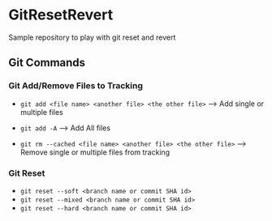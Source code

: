 # GitResetRevert

Sample repository to play with git reset and revert

## Git Commands

### Git Add/Remove Files to Tracking

-   `git add <file name> <another file> <the other file>` --> Add single or multiple files
-   `git add -A` --> Add All files

-   `git rm --cached <file name> <another file> <the other file>` --> Remove single or multiple files from tracking

### Git Reset

-   `git reset --soft <branch name or commit SHA id>`
-   `git reset --mixed <branch name or commit SHA id>`
-   `git reset --hard <branch name or commit SHA id>`
